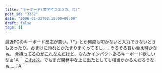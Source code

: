 ```yaml
---
title: "キーボード(文字打つほうの、ね)"
post_id: "3382"
date: "2006-01-22T02:15:00+09:00"
draft: false
tags: []
---
```



最近PCのキーボード反応が悪い。「"」とか何度も叩かないと入力できないときもあったり。おまけに汚れとかたまりまくってるし……そろそろ買い替え時かなぁ。 [今持ってるのがこれなんだけど](http://review.kakaku.com/review/01500310294/ReviewCD=11788/)、なんかインパクトあるキーボード欲しいなぁ'Ａ｀ [これﾎｼｽ](http://www.artlebedev.com/everything/optimus/maximus/)。でもまだ開発中な上に出たとしても相当かかるんだろうなぁ……'Ａ｀
